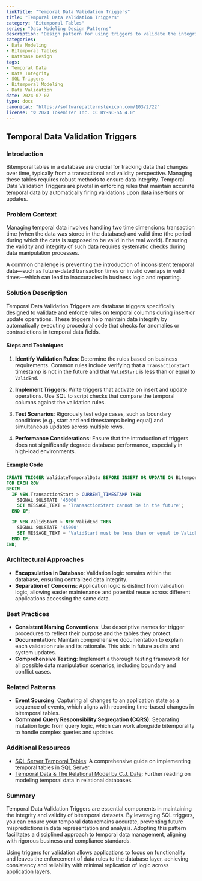 ```yaml
---
linkTitle: "Temporal Data Validation Triggers"
title: "Temporal Data Validation Triggers"
category: "Bitemporal Tables"
series: "Data Modeling Design Patterns"
description: "Design pattern for using triggers to validate the integrity of temporal data in bitemporal tables, ensuring accuracy and consistency in historical and transactional datasets."
categories:
- Data Modeling
- Bitemporal Tables
- Database Design
tags:
- Temporal Data
- Data Integrity
- SQL Triggers
- Bitemporal Modeling
- Data Validation
date: 2024-07-07
type: docs
canonical: "https://softwarepatternslexicon.com/103/2/22"
license: "© 2024 Tokenizer Inc. CC BY-NC-SA 4.0"
---
```


## Temporal Data Validation Triggers

### Introduction

Bitemporal tables in a database are crucial for tracking data that changes over time, typically from a transactional and validity perspective. Managing these tables requires robust methods to ensure data integrity. Temporal Data Validation Triggers are pivotal in enforcing rules that maintain accurate temporal data by automatically firing validations upon data insertions or updates.

### Problem Context

Managing temporal data involves handling two time dimensions: transaction time (when the data was stored in the database) and valid time (the period during which the data is supposed to be valid in the real world). Ensuring the validity and integrity of such data requires systematic checks during data manipulation processes.

A common challenge is preventing the introduction of inconsistent temporal data—such as future-dated transaction times or invalid overlaps in valid times—which can lead to inaccuracies in business logic and reporting.

### Solution Description

Temporal Data Validation Triggers are database triggers specifically designed to validate and enforce rules on temporal columns during insert or update operations. These triggers help maintain data integrity by automatically executing procedural code that checks for anomalies or contradictions in temporal data fields.

#### Steps and Techniques

1. **Identify Validation Rules**: Determine the rules based on business requirements. Common rules include verifying that a `TransactionStart` timestamp is not in the future and that `ValidStart` is less than or equal to `ValidEnd`.

2. **Implement Triggers**: Write triggers that activate on insert and update operations. Use SQL to script checks that compare the temporal columns against the validation rules.

3. **Test Scenarios**: Rigorously test edge cases, such as boundary conditions (e.g., start and end timestamps being equal) and simultaneous updates across multiple rows.

4. **Performance Considerations**: Ensure that the introduction of triggers does not significantly degrade database performance, especially in high-load environments.

#### Example Code

```sql
CREATE TRIGGER ValidateTemporalData BEFORE INSERT OR UPDATE ON BitemporalTable
FOR EACH ROW
BEGIN
  IF NEW.TransactionStart > CURRENT_TIMESTAMP THEN
    SIGNAL SQLSTATE '45000' 
    SET MESSAGE_TEXT = 'TransactionStart cannot be in the future';
  END IF;

  IF NEW.ValidStart > NEW.ValidEnd THEN
    SIGNAL SQLSTATE '45000'
    SET MESSAGE_TEXT = 'ValidStart must be less than or equal to ValidEnd';
  END IF;
END;
```

### Architectural Approaches

- **Encapsulation in Database**: Validation logic remains within the database, ensuring centralized data integrity.
- **Separation of Concerns**: Application logic is distinct from validation logic, allowing easier maintenance and potential reuse across different applications accessing the same data.

### Best Practices

- **Consistent Naming Conventions**: Use descriptive names for trigger procedures to reflect their purpose and the tables they protect.
- **Documentation**: Maintain comprehensive documentation to explain each validation rule and its rationale. This aids in future audits and system updates.
- **Comprehensive Testing**: Implement a thorough testing framework for all possible data manipulation scenarios, including boundary and conflict cases.

### Related Patterns

- **Event Sourcing**: Capturing all changes to an application state as a sequence of events, which aligns with recording time-based changes in bitemporal tables.
- **Command Query Responsibility Segregation (CQRS)**: Separating mutation logic from query logic, which can work alongside bitemporality to handle complex queries and updates.

### Additional Resources

- [SQL Server Temporal Tables](https://docs.microsoft.com/en-us/sql/relational-databases/tables/temporal-tables?view=sql-server-ver15): A comprehensive guide on implementing temporal tables in SQL Server.
- [Temporal Data & The Relational Model by C.J. Date](https://www.goodreads.com/book/show/9773059-temporal-data-and-the-relational-model): Further reading on modeling temporal data in relational databases.

### Summary

Temporal Data Validation Triggers are essential components in maintaining the integrity and validity of bitemporal datasets. By leveraging SQL triggers, you can ensure your temporal data remains accurate, preventing future mispredictions in data representation and analysis. Adopting this pattern facilitates a disciplined approach to temporal data management, aligning with rigorous business and compliance standards. 

Using triggers for validation allows applications to focus on functionality and leaves the enforcement of data rules to the database layer, achieving consistency and reliability with minimal replication of logic across application layers.
